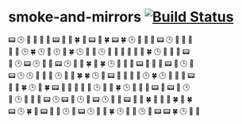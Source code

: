 # smoke-and-mirrors  [![Build Status](https://travis-ci.com/mnyrop/smoke-and-mirrors.svg?branch=master)](https://travis-ci.com/mnyrop/smoke-and-mirrors)
📟 🕒 🌳 🔋 🎾 💚 📟 🌳 🔋 🍀 🎾 📟 🌳 🍀 📟 🍀 🕒 🐊 🔋 🎾 📟 🕒 🐊 🔋 🎾  
🌳 🔋 🕒 🍀 🕒 🎾 🕒 🎾 🍀 🕒 🌳 🐊 🕒 🔋 🎾 🌳 🔋 🐊 💚 🍀 🕒 🐊 🔋 🎾 📟  
🎾 🕒 📟 🕒 🔋 🐊 📟 🕒 💚 🎾 🍀 🐊 🍀 🕒 🐊 🔋 🎾 📟 🌳 🔋 🎾 📟 🌳 🕒 🔋  
📟 🕒 🕒 🔋 🎾 💚 🕒 🌳 🔋 🍀 🍀 🕒 🎾 📟 🌳 🐊 🔋 🎾 🕒 🍀 🕒 🐊 🔋 🎾 📟  
🌳 🔋 🍀 🕒 🐊 🍀 📟 🌳 🌳 🔋 🐊 🐊 🕒 🔋 🎾 🍀 🕒 🐊 🔋 🎾 📟 🎾 📟 💚 🕒      
🎾 🕒 🐊 🔋 🎾 📟 🕒 📟 🌳 🕒 🐊 📟 🕒 🌳 🔋 📟 🎾 🌳 🍀 🔋 💚 🎾 🍀 🐊 🍀  
📟 🕒 🍀 🎾 📟 🌳 🔋 🕒 💚 📟 🕒 🔋 🌳 🍀 🕒 🐊 🔋 🕒 🎾 📟 📟 🍀 🕒 🐊 🔋      
